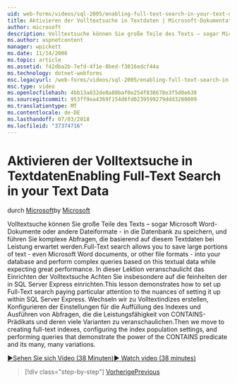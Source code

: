 ```yaml
---
uid: web-forms/videos/sql-2005/enabling-full-text-search-in-your-text-data
title: Aktivieren der Volltextsuche in Textdaten | Microsoft-Dokumentation
author: microsoft
description: Volltextsuche können Sie große Teile des Texts – sogar Microsoft Word-Dokumente oder andere Dateiformate - in die Datenbank zu speichern und Ausführen komplexer qu....
ms.author: aspnetcontent
manager: wpickett
ms.date: 11/14/2006
ms.topic: article
ms.assetid: f42dba2b-7efd-4f1e-8bed-f3816edcf44a
ms.technology: dotnet-webforms
msc.legacyurl: /web-forms/videos/sql-2005/enabling-full-text-search-in-your-text-data
msc.type: video
ms.openlocfilehash: 4bb13a832de8a80baf0e254f838678e3f5d0e638
ms.sourcegitcommit: 953ff9ea4369f154d6fd0239599279ddd3280009
ms.translationtype: MT
ms.contentlocale: de-DE
ms.lasthandoff: 07/03/2018
ms.locfileid: "37374716"
---
```

<a name="enabling-full-text-search-in-your-text-data"></a><span data-ttu-id="ce461-103">Aktivieren der Volltextsuche in Textdaten</span><span class="sxs-lookup"><span data-stu-id="ce461-103">Enabling Full-Text Search in your Text Data</span></span>
====================
<span data-ttu-id="ce461-104">durch [Microsoft](https://github.com/microsoft)</span><span class="sxs-lookup"><span data-stu-id="ce461-104">by [Microsoft](https://github.com/microsoft)</span></span>

<span data-ttu-id="ce461-105">Volltextsuche können Sie große Teile des Texts – sogar Microsoft Word-Dokumente oder andere Dateiformate - in die Datenbank zu speichern, und führen Sie komplexe Abfragen, die basierend auf diesem Textdaten bei Leistung erwartet werden.</span><span class="sxs-lookup"><span data-stu-id="ce461-105">Full-Text search allows you to save large portions of text - even Microsoft Word documents, or other file formats - into your database and perform complex queries based on this textual data while expecting great performance.</span></span> <span data-ttu-id="ce461-106">In dieser Lektion veranschaulicht das Einrichten der Volltextsuche Achten Sie insbesondere auf die feinheiten der in SQL Server Express einrichten.</span><span class="sxs-lookup"><span data-stu-id="ce461-106">This lesson demonstrates how to set up Full-Text search paying particular attention to the nuances of setting it up within SQL Server Express.</span></span> <span data-ttu-id="ce461-107">Wechseln wir zu Volltextindizes erstellen, Konfigurieren der Einstellungen für die Auffüllung des Indexes und Ausführen von Abfragen, die die Leistungsfähigkeit von CONTAINS-Prädikats und deren viele Varianten zu veranschaulichen.</span><span class="sxs-lookup"><span data-stu-id="ce461-107">Then we move to creating full-text indexes, configuring the index population settings, and performing queries that demonstrate the power of the CONTAINS predicate and its many, many variations.</span></span>

[<span data-ttu-id="ce461-108">&#9654;Sehen Sie sich Video (38 Minuten)</span><span class="sxs-lookup"><span data-stu-id="ce461-108">&#9654; Watch video (38 minutes)</span></span>](https://channel9.msdn.com/Blogs/ASP-NET-Site-Videos/enabling-full-text-search-in-your-text-data)

> [!div class="step-by-step"]
> [<span data-ttu-id="ce461-109">Vorherige</span><span class="sxs-lookup"><span data-stu-id="ce461-109">Previous</span></span>](creating-and-using-stored-procedures.md)
